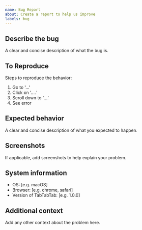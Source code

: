 ```yaml
---
name: Bug Report
about: Create a report to help us improve
labels: bug
---
```


## Describe the bug
A clear and concise description of what the bug is.

## To Reproduce
Steps to reproduce the behavior:
1. Go to '...'
2. Click on '....'
3. Scroll down to '....'
4. See error

## Expected behavior
A clear and concise description of what you expected to happen.

## Screenshots
If applicable, add screenshots to help explain your problem.

## System information
- OS: [e.g. macOS]
- Browser: [e.g. chrome, safari]
- Version of TabTabTab: [e.g. 1.0.0]

## Additional context
Add any other context about the problem here.
